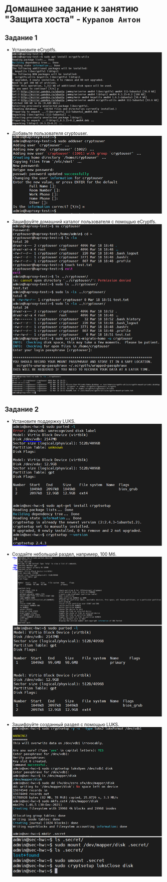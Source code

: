 # Домашнее задание к занятию "Защита хоста" - `Курапов Антон`

## Задание 1
* Установите eCryptfs.
  ![alt text](https://github.com/AntonKurapov66/is-2-hw/blob/main/img/01_1.PNG)
  
* Добавьте пользователя cryptouser.
  ![alt text](https://github.com/AntonKurapov66/is-2-hw/blob/main/img/01_2.PNG)
  
* Зашифруйте домашний каталог пользователя с помощью eCryptfs.
  ![alt text](https://github.com/AntonKurapov66/is-2-hw/blob/main/img/01_3.PNG)
  ![alt text](https://github.com/AntonKurapov66/is-2-hw/blob/main/img/01_4.PNG)
## Задание 2
* Установите поддержку LUKS.
  ![alt text](https://github.com/AntonKurapov66/is-2-hw/blob/main/img/02_1.PNG)  

* Создайте небольшой раздел, например, 100 Мб.
  ![alt text](https://github.com/AntonKurapov66/is-2-hw/blob/main/img/02_2.PNG)
  ![alt text](https://github.com/AntonKurapov66/is-2-hw/blob/main/img/02_3.PNG)

* Зашифруйте созданный раздел с помощью LUKS.
  ![alt text](https://github.com/AntonKurapov66/is-2-hw/blob/main/img/02_4.PNG)
  ![alt text](https://github.com/AntonKurapov66/is-2-hw/blob/main/img/02_5.PNG)
